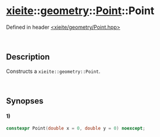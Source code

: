 # [xieite](../../xieite.md)\:\:[geometry](../../geometry.md)\:\:[Point](../Point.md)\:\:Point
Defined in header [<xieite/geometry/Point.hpp>](../../../include/xieite/geometry/Point.hpp)

&nbsp;

## Description
Constructs a `xieite::geometry::Point`.

&nbsp;

## Synopses
#### 1)
```cpp
constexpr Point(double x = 0, double y = 0) noexcept;
```
